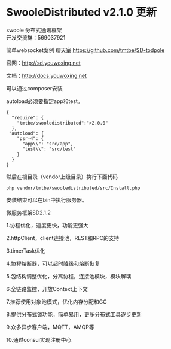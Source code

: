 # SwooleDistributed v2.1.0 更新

swoole 分布式通讯框架  
开发交流群：569037921  

简单websocket案例 
聊天室 https://github.com/tmtbe/SD-todpole

官网：http://sd.youwoxing.net

文档：http://docs.youwoxing.net

可以通过composer安装

autoload必须要指定app和test。
```
{
  "require": {
    "tmtbe/swooledistributed":">2.0.0"
  },
 "autoload": {
    "psr-4": {
      "app\\": "src/app",
      "test\\": "src/test"
    }
  }
}
```
然后在根目录（vendor上级目录）执行下面代码
```
php vendor/tmtbe/swooledistributed/src/Install.php
```
安装结束可以在bin中执行服务器。

微服务框架SD2.1.2

1.协程优化，速度更快，功能更强大

2.httpClient，client连接池，REST和RPC的支持

3.timerTask优化

4.协程熔断器，可以超时降级和熔断恢复

5.包结构调整优化，分离协程，连接池模块，模块解耦

6.全链路监控，开放Context上下文

7.推荐使用对象池模式，优化内存分配和GC

8.提供分布式锁功能，简单易用，更多分布式工具逐步更新

9.众多异步客户端，MQTT，AMQP等

10.通过consul实现注册中心
